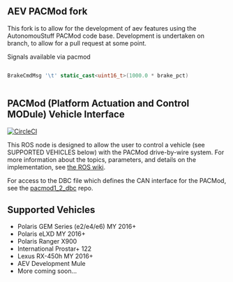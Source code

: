 ## AEV PACMod fork

This fork is to allow for the development of aev features using the AutonomouStuff PACMod code base. Development is undertaken on branch, to allow for a pull request at some point.

Signals available via pacmod

 ```cpp 
 
 BrakeCmdMsg '\t' static_cast<uint16_t>(1000.0 * brake_pct)

 
 
 ```

## PACMod (Platform Actuation and Control MODule) Vehicle Interface #

[![CircleCI](https://circleci.com/gh/astuff/pacmod/tree/master.svg?style=svg)](https://circleci.com/gh/astuff/pacmod/tree/master)

This ROS node is designed to allow the user to control a vehicle (see SUPPORTED VEHICLES below) with the PACMod drive-by-wire system. For more information about the topics, parameters, and details on the implementation, see [the ROS wiki](http://wiki.ros.org/pacmod).

For access to the DBC file which defines the CAN interface for the PACMod, see the [pacmod1_2_dbc](https://github.com/astuff/pacmod1_2_dbc) repo.

## Supported Vehicles ##

- Polaris GEM Series (e2/e4/e6) MY 2016+
- Polaris eLXD MY 2016+
- Polaris Ranger X900
- International Prostar+ 122
- Lexus RX-450h MY 2016+
- AEV Development Mule
- More coming soon...

